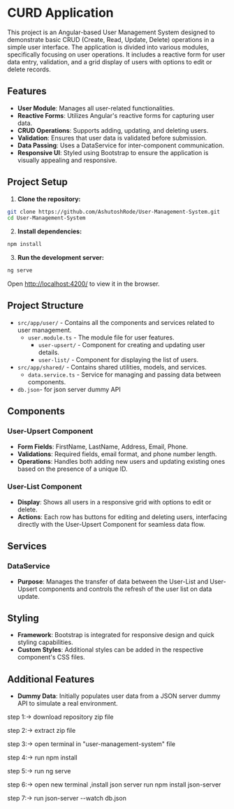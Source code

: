 # CURD Application 

This project is an Angular-based User Management System designed to demonstrate basic CRUD (Create, Read, Update, Delete) operations in a simple user interface. The application is divided into various modules, specifically focusing on user operations. It includes a reactive form for user data entry, validation, and a grid display of users with options to edit or delete records.

## Features

- **User Module**: Manages all user-related functionalities.
- **Reactive Forms**: Utilizes Angular's reactive forms for capturing user data.
- **CRUD Operations**: Supports adding, updating, and deleting users.
- **Validation**: Ensures that user data is validated before submission.
- **Data Passing**: Uses a DataService for inter-component communication.
- **Responsive UI**: Styled using Bootstrap to ensure the application is visually appealing and responsive.

## Project Setup

1. **Clone the repository:**

```bash
git clone https://github.com/AshutoshRode/User-Management-System.git
cd User-Management-System
```

2. **Install dependencies:**

```bash
npm install
```

3. **Run the development server:**

```bash
ng serve
```

Open [http://localhost:4200/](http://localhost:4200/) to view it in the browser.

## Project Structure

- `src/app/user/` - Contains all the components and services related to user management.
  - `user.module.ts` - The module file for user features.
    - `user-upsert/` - Component for creating and updating user details.
    - `user-list/` - Component for displaying the list of users.
- `src/app/shared/` - Contains shared utilities, models, and services.
  - `data.service.ts` - Service for managing and passing data between components.
- `db.json`- for json server dummy API

## Components

### User-Upsert Component

- **Form Fields**: FirstName, LastName, Address, Email, Phone.
- **Validations**: Required fields, email format, and phone number length.
- **Operations**: Handles both adding new users and updating existing ones based on the presence of a unique ID.

### User-List Component

- **Display**: Shows all users in a responsive grid with options to edit or delete.
- **Actions**: Each row has buttons for editing and deleting users, interfacing directly with the User-Upsert Component for seamless data flow.

## Services

### DataService

- **Purpose**: Manages the transfer of data between the User-List and User-Upsert components and controls the refresh of the user list on data update.

## Styling

- **Framework**: Bootstrap is integrated for responsive design and quick styling capabilities.
- **Custom Styles**: Additional styles can be added in the respective component's CSS files.

## Additional Features


- **Dummy Data**: Initially populates user data from a JSON server dummy API to simulate a real environment.






step 1:-> 
   download repository zip file

step 2:->
   extract zip file

step 3:->
   open terminal in "user-management-system" file      

step 4:->
   run 
      npm install

step 5:->
    run 
       ng serve

step 6:->
    open new terminal ,install json server
    run 
       npm install json-server
       
step 7:->
    run
       json-server --watch db.json
        


